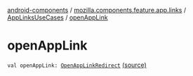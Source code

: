 [android-components](../../index.md) / [mozilla.components.feature.app.links](../index.md) / [AppLinksUseCases](index.md) / [openAppLink](./open-app-link.md)

# openAppLink

`val openAppLink: `[`OpenAppLinkRedirect`](-open-app-link-redirect/index.md) [(source)](https://github.com/mozilla-mobile/android-components/blob/master/components/feature/app-links/src/main/java/mozilla/components/feature/app/links/AppLinksUseCases.kt#L190)